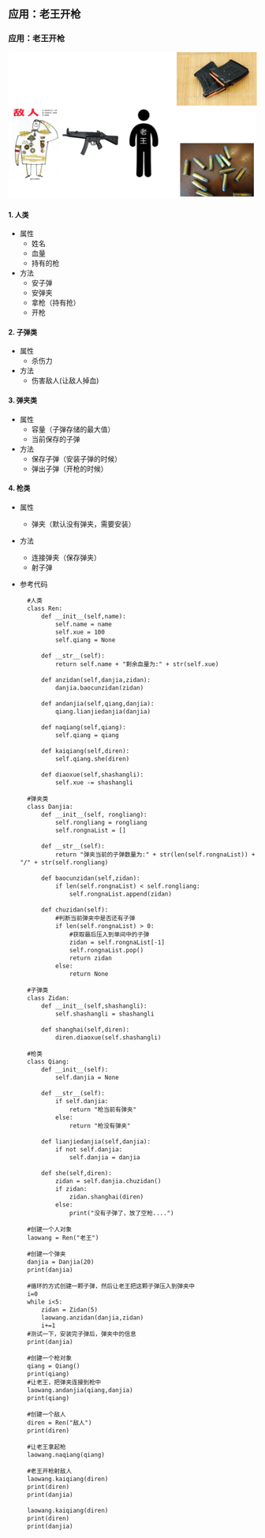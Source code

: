 ## 应用：老王开枪
### 应用：老王开枪

![alt文本](Images/Snip20161231_28.png "Title")

#### 1. 人类
+ 属性
    + 姓名
    + 血量
    + 持有的枪
+ 方法
    + 安子弹
    + 安弹夹
    + 拿枪（持有抢）
    + 开枪

#### 2. 子弹类
+ 属性
    + 杀伤力
+ 方法
    + 伤害敌人(让敌人掉血)

#### 3. 弹夹类
+ 属性
    + 容量（子弹存储的最大值）
    + 当前保存的子弹
+ 方法
    + 保存子弹（安装子弹的时候）
    + 弹出子弹（开枪的时候）

#### 4. 枪类
+ 属性
    + 弹夹（默认没有弹夹，需要安装）
+ 方法
    + 连接弹夹（保存弹夹）
    + 射子弹
+ 参考代码

        #人类
        class Ren:
            def __init__(self,name):
                self.name = name
                self.xue = 100
                self.qiang = None

            def __str__(self):
                return self.name + "剩余血量为:" + str(self.xue)

            def anzidan(self,danjia,zidan):
                danjia.baocunzidan(zidan)

            def andanjia(self,qiang,danjia):
                qiang.lianjiedanjia(danjia)

            def naqiang(self,qiang):
                self.qiang = qiang

            def kaiqiang(self,diren):
                self.qiang.she(diren)

            def diaoxue(self,shashangli):
                self.xue -= shashangli

        #弹夹类
        class Danjia:
            def __init__(self, rongliang):
                self.rongliang = rongliang
                self.rongnaList = []

            def __str__(self):
                return "弹夹当前的子弹数量为:" + str(len(self.rongnaList)) + "/" + str(self.rongliang)

            def baocunzidan(self,zidan):
                if len(self.rongnaList) < self.rongliang:
                    self.rongnaList.append(zidan)

            def chuzidan(self):
                #判断当前弹夹中是否还有子弹
                if len(self.rongnaList) > 0:
                    #获取最后压入到单间中的子弹
                    zidan = self.rongnaList[-1]
                    self.rongnaList.pop()
                    return zidan
                else:
                    return None

        #子弹类
        class Zidan:
            def __init__(self,shashangli):
                self.shashangli = shashangli

            def shanghai(self,diren):
                diren.diaoxue(self.shashangli)

        #枪类
        class Qiang:
            def __init__(self):
                self.danjia = None

            def __str__(self):
                if self.danjia:
                    return "枪当前有弹夹"
                else:
                    return "枪没有弹夹"

            def lianjiedanjia(self,danjia):
                if not self.danjia:
                    self.danjia = danjia

            def she(self,diren):
                zidan = self.danjia.chuzidan()
                if zidan:
                    zidan.shanghai(diren)
                else:
                    print("没有子弹了，放了空枪....")

        #创建一个人对象
        laowang = Ren("老王")

        #创建一个弹夹
        danjia = Danjia(20)
        print(danjia)

        #循环的方式创建一颗子弹，然后让老王把这颗子弹压入到弹夹中
        i=0
        while i<5:
            zidan = Zidan(5)
            laowang.anzidan(danjia,zidan)
            i+=1
        #测试一下，安装完子弹后，弹夹中的信息
        print(danjia)

        #创建一个枪对象
        qiang = Qiang()
        print(qiang)
        #让老王，把弹夹连接到枪中
        laowang.andanjia(qiang,danjia)
        print(qiang)

        #创建一个敌人
        diren = Ren("敌人")
        print(diren)

        #让老王拿起枪
        laowang.naqiang(qiang)

        #老王开枪射敌人
        laowang.kaiqiang(diren)
        print(diren)
        print(danjia)

        laowang.kaiqiang(diren)
        print(diren)
        print(danjia)
